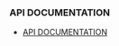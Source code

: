 ### API DOCUMENTATION
- [API DOCUMENTATION](https://documenter.getpostman.com/view/37276877/2sA3rwLZMs)

